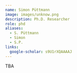 ```yaml
---
name: Simon Püttmann
image: images/unknow.png
description: Ph.D. Researcher
role: phd
aliases:
  - S. Püttmann
  - Simon
  - S.P.
links:
  google-scholar: s9U1rXQAAAAJ
---
```


TBA